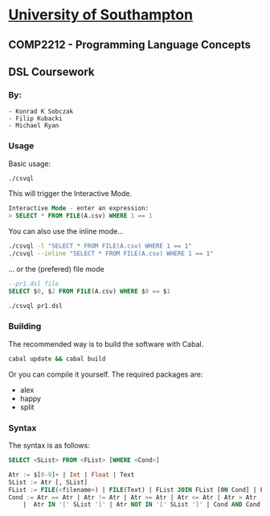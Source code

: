# [University of Southampton](ecs.soton.ac.uk)
## COMP2212 - Programming Language Concepts
## DSL Coursework 
### By:
	- Konrad K Sobczak
	- Filip Kubacki
	- Michael Ryan

### Usage
Basic usage:
```bash
./csvql
```
This will trigger the Interactive Mode.
```sql
Interactive Mode - enter an expression: 
> SELECT * FROM FILE(A.csv) WHERE 1 == 1
```

You can also use the inline mode...

```bash
./csvql -l "SELECT * FROM FILE(A.csv) WHERE 1 == 1"
./csvql --inline "SELECT * FROM FILE(A.csv) WHERE 1 == 1"
```

... or the (prefered) file mode
```sql
--pr1.dsl file
SELECT $0, $2 FROM FILE(A.csv) WHERE $0 == $1
```
```bash
./csvql pr1.dsl
```

### Building
The recommended way is to build the software with Cabal.
```bash
cabal update && cabal build
```
Or you can compile it yourself. The required packages are: 
- alex
- happy
- split

### Syntax
The syntax is as follows: 
```sql
SELECT <SList> FROM <FList> [WHERE <Cond>]

Atr := $[0-9]+ | Int | Float | Text
SList := Atr [, SList]
FList := FILE(<filename>) | FILE(Text) | FList JOIN FList [ON Cond] | FList MERGE FList [ON Cond] | FList CROSS FList | FList UNION FList
Cond := Atr == Atr | Atr != Atr | Atr >= Atr | Atr <= Atr | Atr > Atr | Atr > Atr | Atr LIKE Pattern |  Atr NOT LIKE Pattern 
	|  Atr IN '[' SList ']' | Atr NOT IN '[' SList ']' | Cond AND Cond | Cond OR Cond | NOT Cond
```
